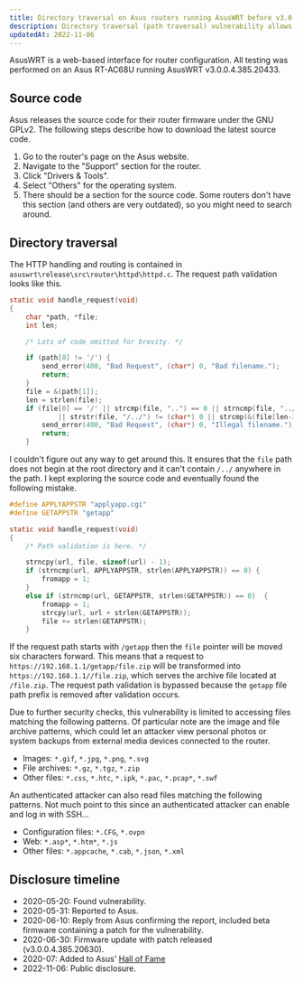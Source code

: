 ```yaml
---
title: Directory traversal on Asus routers running AsusWRT before v3.0.0.4.385.20630
description: Directory traversal (path traversal) vulnerability allows unauthenticated access to images and file archives on the router and on attached external storage devices.
updatedAt: 2022-11-06
---
```


AsusWRT is a web-based interface for router configuration. All testing was performed on an Asus
RT-AC68U running AsusWRT v3.0.0.4.385.20433.

## Source code

Asus releases the source code for their router firmware under the GNU GPLv2. The following steps
describe how to download the latest source code.

1. Go to the router's page on the Asus website.
1. Navigate to the "Support" section for the router.
1. Click "Drivers & Tools".
1. Select "Others" for the operating system.
1. There should be a section for the source code. Some routers don't have this section (and others
   are very outdated), so you might need to search around.

## Directory traversal

The HTTP handling and routing is contained in `asuswrt\release\src\router\httpd\httpd.c`. The
request path validation looks like this.

```c
static void handle_request(void)
{
    char *path, *file;
    int len;

    /* Lots of code omitted for brevity. */

    if (path[0] != '/') {
        send_error(400, "Bad Request", (char*) 0, "Bad filename.");
        return;
    }
    file = &(path[1]);
    len = strlen(file);
    if (file[0] == '/' || strcmp(file, "..") == 0 || strncmp(file, "../", 3) == 0
            || strstr(file, "/../") != (char*) 0 || strcmp(&(file[len-3]), "/..") == 0) {
        send_error(400, "Bad Request", (char*) 0, "Illegal filename.");
        return;
    }
```

I couldn't figure out any way to get around this. It ensures that the `file` path does not begin at
the root directory and it can't contain `/../` anywhere in the path. I kept exploring the source
code and eventually found the following mistake.

```c
#define APPLYAPPSTR "applyapp.cgi"
#define GETAPPSTR "getapp"

static void handle_request(void)
{
    /* Path validation is here. */

    strncpy(url, file, sizeof(url) - 1);
    if (strncmp(url, APPLYAPPSTR, strlen(APPLYAPPSTR)) == 0) {
        fromapp = 1;
    }
    else if (strncmp(url, GETAPPSTR, strlen(GETAPPSTR)) == 0)  {
        fromapp = 1;
        strcpy(url, url + strlen(GETAPPSTR));
        file += strlen(GETAPPSTR);
    }
```

If the request path starts with `/getapp` then the `file` pointer will be moved six characters
forward. This means that a request to `https://192.168.1.1/getapp/file.zip` will be transformed into
`https://192.168.1.1//file.zip`, which serves the archive file located at `/file.zip`. The request
path validation is bypassed because the `getapp` file path prefix is removed after validation
occurs.

Due to further security checks, this vulnerability is limited to accessing files matching the
following patterns. Of particular note are the image and file archive patterns, which could let an
attacker view personal photos or system backups from external media devices connected to the router.

- Images: `*.gif`, `*.jpg`, `*.png`, `*.svg`
- File archives: `*.gz`, `*.tgz`, `*.zip`
- Other files: `*.css`, `*.htc`, `*.ipk`, `*.pac`, `*.pcap*`, `*.swf`

An authenticated attacker can also read files matching the following patterns. Not much point to
this since an authenticated attacker can enable and log in with SSH...

- Configuration files: `*.CFG`, `*.ovpn`
- Web: `*.asp*`, `*.htm*`, `*.js`
- Other files: `*.appcache`, `*.cab`, `*.json`, `*.xml`

## Disclosure timeline

- 2020-05-20: Found vulnerability.
- 2020-05-31: Reported to Asus.
- 2020-06-10: Reply from Asus confirming the report, included beta firmware containing a patch for
  the vulnerability.
- 2020-06-30: Firmware update with patch released (v3.0.0.4.385.20630).
- 2020-07: Added to Asus' [Hall of Fame](https://www.asus.com/content/asus-product-security-advisory/)
- 2022-11-06: Public disclosure.
